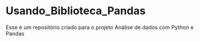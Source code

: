 # Usando_Biblioteca_Pandas  
Esse é um repositório criado para o projeto Análise de dados com Python e Pandas

